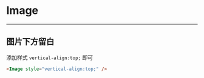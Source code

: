 # Image
---
## 图片下方留白
添加样式 `vertical-align:top;` 即可
```html
<Image style="vertical-align:top;" />
```